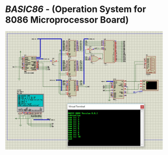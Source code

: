 # *BASIC86* - (Operation System for 8086 Microprocessor Board)

![simul](https://raw.githubusercontent.com/sci-dev-git/basic-interpreter-8086/master/screenshot.jpg)
